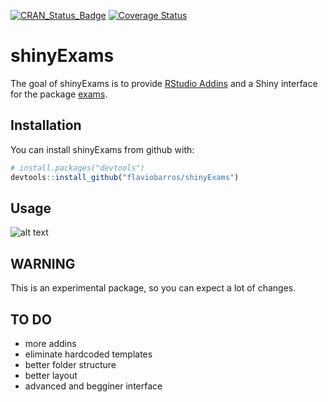 
<!-- README.md is generated from README.Rmd. Please edit that file -->

[![CRAN\_Status\_Badge](http://www.r-pkg.org/badges/version/shinyExams)](https://cran.r-project.org/package=shinyExams)
[![Coverage
Status](https://img.shields.io/codecov/c/github/flaviobarros/shinyExams/master.svg)](https://codecov.io/github/flaviobarros/shinyExams?branch=master)

# shinyExams

The goal of shinyExams is to provide [RStudio
Addins](https://rstudio.github.io/rstudio-extensions/rstudio_addins.html)
and a Shiny interface for the package
[exams](https://cran.r-project.org/web/packages/exams/index.html).

## Installation

You can install shinyExams from github with:

``` r
# install.packages("devtools")
devtools::install_github("flaviobarros/shinyExams")
```

## Usage

![alt
text](https://github.com/flaviobarros/shinyExams/blob/master/man/shinyExams.gif)

## WARNING

This is an experimental package, so you can expect a lot of changes.

## TO DO

  - more addins
  - eliminate hardcoded templates
  - better folder structure
  - better layout
  - advanced and begginer interface
